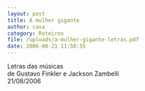```yaml
---
layout: post
title: A mulher gigante
author: casa
category: Roteiros
file: /uploads/a-mulher-gigante-letras.pdf
date: 2006-08-21 11:58:55
---
```

Letras das músicas\
de Gustavo Finkler e Jackson Zambelli\
21/08/2006